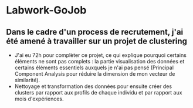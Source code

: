 # Labwork-GoJob
Dans le cadre d'un process de recrutement, j'ai été amené à travailler sur un projet de clustering
--- 
* J'ai eu 72h pour complèter ce projet, ce qui explique pourquoi certains éléments ne sont pas complets : la partie visualisation des données et certains éléments essentiels auxquels je n'ai pas pensé (Principal Component Analysis pour réduire la dimension de mon vecteur de similarité).
* Nettoyage et transformation des données pour ensuite créer des clusters par rapport aux profils de chaque individu et par rapport aux mois d'expériences.

